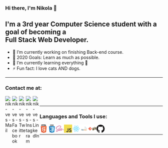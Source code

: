 ### Hi there, I'm Nikola 👋

## I'm a 3rd year Computer Science student with a goal of becoming a <br /> Full Stack Web Developer.

- 🔭 I’m currently working on finishing Back-end course.
- 🥅 2020 Goals: Learn as much as possible.
- 🌱 I’m currently learning everything 🤣
- ⚡ Fun fact: I love cats AND dogs.

---

### Contact me at:

[<img align="left" alt="nik-ves - Mail" width="22px" src="https://cdn.jsdelivr.net/npm/simple-icons@v3/icons/gmail.svg" />][mail]
[<img align="left" alt="nik-ves - Facebook" width="22px" src="https://cdn.jsdelivr.net/npm/simple-icons@v3/icons/facebook.svg" />][facebook]
[<img align="left" alt="nik-ves - Twitter" width="22px" src="https://cdn.jsdelivr.net/npm/simple-icons@v3/icons/twitter.svg" />][twitter]
[<img align="left" alt="nik-ves - Instagram" width="22px" src="https://cdn.jsdelivr.net/npm/simple-icons@v3/icons/instagram.svg" />][instagram]
[<img align="left" alt="nik-ves - LinkedIn" width="22px" src="https://cdn.jsdelivr.net/npm/simple-icons@v3/icons/linkedin.svg" />][linkedin]

<br />

---

### Languages and Tools I use:

[<img align="left" alt="HTML5" width="26px" src="https://raw.githubusercontent.com/github/explore/80688e429a7d4ef2fca1e82350fe8e3517d3494d/topics/html/html.png" />][html]
[<img align="left" alt="CSS3" width="26px" src="https://raw.githubusercontent.com/github/explore/80688e429a7d4ef2fca1e82350fe8e3517d3494d/topics/css/css.png" />][css]
[<img align="left" alt="Sass" width="26px" src="https://raw.githubusercontent.com/github/explore/80688e429a7d4ef2fca1e82350fe8e3517d3494d/topics/sass/sass.png" />][sass]
[<img align="left" alt="JavaScript" width="26px" src="https://raw.githubusercontent.com/github/explore/80688e429a7d4ef2fca1e82350fe8e3517d3494d/topics/javascript/javascript.png" />][javascript]
[<img align="left" alt="React" width="26px" src="https://raw.githubusercontent.com/github/explore/80688e429a7d4ef2fca1e82350fe8e3517d3494d/topics/react/react.png" />][react]
[<img align="left" alt="MySQL" width="26px" src="https://raw.githubusercontent.com/github/explore/80688e429a7d4ef2fca1e82350fe8e3517d3494d/topics/mysql/mysql.png" />][mysql]
[<img align="left" alt="Git" width="26px" src="https://raw.githubusercontent.com/github/explore/80688e429a7d4ef2fca1e82350fe8e3517d3494d/topics/git/git.png" />][git]
[<img align="left" alt="GitHub" width="26px" src="https://raw.githubusercontent.com/github/explore/78df643247d429f6cc873026c0622819ad797942/topics/github/github.png" />][link]

<br />

---

[website]: https://www.nik-ves.com
[twitter]: https://twitter.com/dzonigram
[instagram]: https://instagram.com/dzonigram
[linkedin]: https://github.com/nik-ves
[facebook]: https://www.facebook.com/dzponia
[link]: https://github.com/nik-ves
[mail]: mailto:nik-ves@hotmail.com

[html]: https://www.w3schools.com/html/
[css]: https://www.w3schools.com/css/
[sass]: https://www.w3schools.com/sass/
[javascript]: https://www.w3schools.com/js/
[react]: https://www.w3schools.com/react/
[mysql]: https://www.mysql.com/
[git]: https://git-scm.com/
